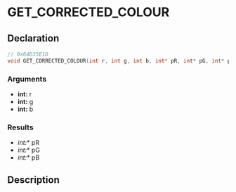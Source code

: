 # GET_CORRECTED_COLOUR

## Declaration
```cpp
// 0x64D35E1D
void GET_CORRECTED_COLOUR(int r, int g, int b, int* pR, int* pG, int* pB);
```

### Arguments
- **int:** r
- **int:** g
- **int:** b

### Results
- **int*:** pR
- **int*:** pG
- **int*:** pB

## Description
